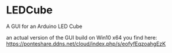# LEDCube
A GUI for an Arduino LED Cube


an actual version of the GUI build on Win10 x64 you find here:
https://ponteshare.ddns.net/cloud/index.php/s/eofyfEqzoahgEzK

